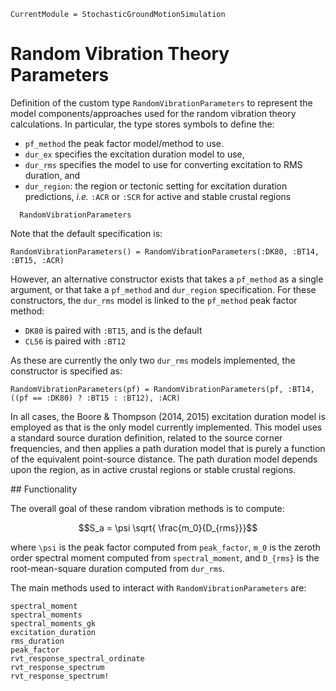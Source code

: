 ```@meta
CurrentModule = StochasticGroundMotionSimulation
```

# Random Vibration Theory Parameters
Definition of the custom type `RandomVibrationParameters` to represent the model components/approaches used for the random vibration theory calculations.
In particular, the type stores symbols to define the:
- `pf_method` the peak factor model/method to use.
- `dur_ex` specifies the excitation duration model to use,
- `dur_rms` specifies the model to use for converting excitation to RMS duration, and
- `dur_region`: the region or tectonic setting for excitation duration predictions, _i.e._ `:ACR` or `:SCR` for active and stable crustal regions

```@docs
  RandomVibrationParameters
```

Note that the default specification is:
```@example
RandomVibrationParameters() = RandomVibrationParameters(:DK80, :BT14, :BT15, :ACR)
```
However, an alternative constructor exists that takes a `pf_method` as a single argument, or that take a `pf_method` and `dur_region` specification.
For these constructors, the `dur_rms` model is linked to the `pf_method` peak factor method:
- `DK80` is paired with `:BT15`, and is the default
- `CL56` is paired with `:BT12` 

As these are currently the only two `dur_rms` models implemented, the constructor is specified as:
```@example
RandomVibrationParameters(pf) = RandomVibrationParameters(pf, :BT14, ((pf == :DK80) ? :BT15 : :BT12), :ACR)
```

In all cases, the Boore & Thompson (2014, 2015) excitation duration model is employed as that is the only model currently implemented.
This model uses a standard source duration definition, related to the source corner frequencies, and then applies a path duration model that is purely a function of the equivalent point-source distance.
The path duration model depends upon the region, as in active crustal regions or stable crustal regions.


## Functionality

The overall goal of these random vibration methods is to compute:
```math
S_a = \psi \sqrt{ \frac{m_0}{D_{rms}}}
```
where ``\psi`` is the peak factor computed from `peak_factor`, ``m_0`` is the zeroth order spectral moment computed from `spectral_moment`, and ``D_{rms}`` is the root-mean-square duration computed from `dur_rms`.

The main methods used to interact with `RandomVibrationParameters` are:

```@docs
spectral_moment
spectral_moments
spectral_moments_gk
excitation_duration
rms_duration
peak_factor
rvt_response_spectral_ordinate
rvt_response_spectrum
rvt_response_spectrum!
```
